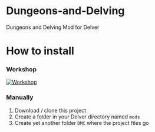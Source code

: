 # Dungeons-and-Delving
Dungeons and Delving Mod for Delver

# How to install
### Workshop
[![Workshop](http://images.wikia.com/dundef/images/d/de/Steam_workshop.jpg)](https://steamcommunity.com/sharedfiles/filedetails/?id=899625857 "Workshop")


### Manually
1. Download / clone this project
2. Create a folder in your Delver directory named `mods`
3. Create yet another folder `DMC` where the project files go
